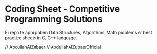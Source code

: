 # Coding Sheet - Competitive Programming Solutions  
Ei repo te apni paben Data Structures, Algorithms, Math problems er best practice sheets in C, C++ language.  


// AbdullahAlZubaer
// AbdullahAlZubaerOfficial